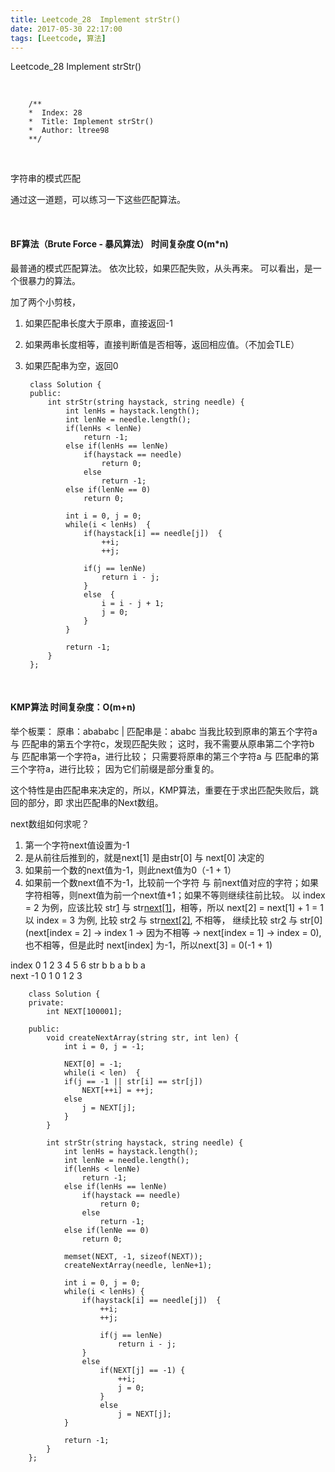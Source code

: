 ```yaml
---
title: Leetcode_28  Implement strStr()
date: 2017-05-30 22:17:00
tags: [Leetcode, 算法]
---
```


Leetcode_28  Implement strStr()


<!-- more -->
<br/>


        /**
        *  Index: 28
        *  Title: Implement strStr()
        *  Author: ltree98
        **/


<br/>


字符串的模式匹配

通过这一道题，可以练习一下这些匹配算法。

<br/>

#### BF算法（Brute Force - 暴风算法）   时间复杂度 O(m*n)
最普通的模式匹配算法。
依次比较，如果匹配失败，从头再来。
可以看出，是一个很暴力的算法。

加了两个小剪枝，
1. 如果匹配串长度大于原串，直接返回-1
2. 如果两串长度相等，直接判断值是否相等，返回相应值。（不加会TLE）
3. 如果匹配串为空，返回0



        class Solution {
        public:
            int strStr(string haystack, string needle) {
                int lenHs = haystack.length();
                int lenNe = needle.length();
                if(lenHs < lenNe)
                    return -1;
                else if(lenHs == lenNe)
                    if(haystack == needle)
                        return 0;
                    else
                        return -1;
                else if(lenNe == 0)
                    return 0;
    
                int i = 0, j = 0;
                while(i < lenHs)  {
                    if(haystack[i] == needle[j])  {
                        ++i;
                        ++j;
    
                    if(j == lenNe)
                        return i - j;
                    }
                    else  {
                        i = i - j + 1;
                        j = 0;
                    }
                }
    
                return -1;
            }
        };


<br/>

#### KMP算法  时间复杂度：O(m+n)

举个板栗：
原串：abababc | 匹配串是：ababc
当我比较到原串的第五个字符a 与 匹配串的第五个字符c，发现匹配失败；
这时，我不需要从原串第二个字符b 与 匹配串第一个字符a，进行比较；
只需要将原串的第三个字符a 与 匹配串的第三个字符a，进行比较；
因为它们前缀是部分重复的。

这个特性是由匹配串来决定的，所以，KMP算法，重要在于求出匹配失败后，跳回的部分，即 求出匹配串的Next数组。

next数组如何求呢？
1. 第一个字符next值设置为-1
2. 是从前往后推到的，就是next[1] 是由str[0] 与 next[0] 决定的
3. 如果前一个数的next值为-1，则此next值为0（-1 + 1）
4. 如果前一个数next值不为-1，比较前一个字符 与 前next值对应的字符；如果字符相等，则next值为前一个next值+1；如果不等则继续往前比较。
    以 index = 2 为例，应该比较 str[1](b) 与 str[next[1]](b)，相等，所以 next[2] = next[1] + 1 = 1
    以 index = 3 为例, 比较 str[2](a) 与 str[next[2]](b), 不相等， 继续比较 str[2](a) 与 str[0](next[index = 2] -> index 1 -> 因为不相等 -> next[index = 1] -> index = 0), 也不相等，但是此时 next[index] 为-1，所以next[3] = 0(-1 + 1)


index     0   1   2   3   4   5   6
str       b   b   a   b   b   a   
next      -1  0   1   0   1   2   3 



        class Solution {
        private:
            int NEXT[100001];
      
        public:
            void createNextArray(string str, int len) {
                int i = 0, j = -1;
    
                NEXT[0] = -1;
                while(i < len)  {
                if(j == -1 || str[i] == str[j]) 
                    NEXT[++i] = ++j;
                else
                    j = NEXT[j];
                }
            }
    
            int strStr(string haystack, string needle) {
                int lenHs = haystack.length();
                int lenNe = needle.length();
                if(lenHs < lenNe)
                    return -1;
                else if(lenHs == lenNe)
                    if(haystack == needle)
                        return 0;
                    else
                        return -1;
                else if(lenNe == 0)
                    return 0;
                    
                memset(NEXT, -1, sizeof(NEXT));        
                createNextArray(needle, lenNe+1);
    
                int i = 0, j = 0;
                while(i < lenHs) {
                    if(haystack[i] == needle[j])  {
                        ++i;
                        ++j;
    
                        if(j == lenNe)
                            return i - j;
                    }
                    else
                        if(NEXT[j] == -1) {
                            ++i;
                            j = 0;
                        }
                        else
                            j = NEXT[j];
                }
    
                return -1;
            }
        };